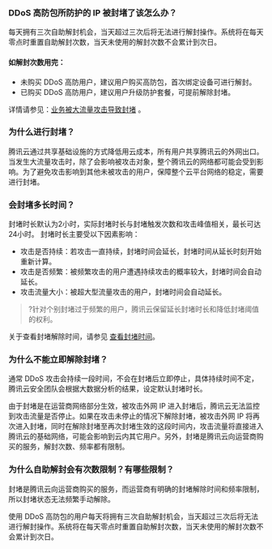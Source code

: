 ### DDoS 高防包所防护的 IP 被封堵了该怎么办？
每天拥有三次自助解封机会，当天超过三次后将无法进行解封操作。系统将在每天零点时重置自助解封次数，当天未使用的解封次数不会累计到次日。

#### 如解封次数用完：
- 未购买 DDoS 高防用户，建议用户购买高防包，首次绑定设备可进行解封。
- 已购买 DDoS 高防用户，建议用户升级防护套餐，可提前解除封堵。

详情请参见：[业务被大流量攻击导致封堵](https://cloud.tencent.com/document/product/1021/55712) 。

### 为什么进行封堵？
腾讯云通过共享基础设施的方式降低用云成本，所有用户共享腾讯云的外网出口。当发生大流量攻击时，除了会影响被攻击对象，整个腾讯云的网络都可能会受到影响。为了避免攻击影响到其他未被攻击的用户，保障整个云平台网络的稳定，需要进行封堵。

### 会封堵多长时间？
封堵时长默认为2小时，实际封堵时长与封堵触发次数和攻击峰值相关，最长可达24小时。
封堵时长主要受以下因素影响：

- 攻击是否持续：若攻击一直持续，封堵时间会延长，封堵时间从延长时刻开始重新计算。
- 攻击是否频繁：被频繁攻击的用户遭遇持续攻击的概率较大，封堵时间会自动延长。
- 攻击流量大小：被超大型流量攻击的用户，封堵时间会自动延长。

>?针对个别封堵过于频繁的用户，腾讯云保留延长封堵时长和降低封堵阈值的权利。

关于查看封堵解除时间，请参见 [查看封堵时间](https://cloud.tencent.com/document/product/1021/57635)。

### 为什么不能立即解除封堵？
通常 DDoS 攻击会持续一段时间，不会在封堵后立即停止，具体持续时间不定，腾讯云安全团队会根据大数据分析的结果，设定默认封堵时长。

由于封堵是在运营商网络部分生效，被攻击外网 IP 进入封堵后，腾讯云无法监控到攻击流量是否停止。如果在攻击未停止的情况下解除封堵，被攻击外网 IP 将再次进入封堵，同时在解除封堵至再次封堵生效的这段时间内，攻击流量将直接进入腾讯云的基础网络，可能会影响到云内其它用户。另外，封堵是腾讯云向运营商购买的服务，解封次数、频率都有限制。
### 为什么自助解封会有次数限制？有哪些限制？
封堵是腾讯云向运营商购买的服务，而运营商有明确的封堵解除时间和频率限制，所以封堵状态无法频繁手动解除。

使用 DDoS 高防包的用户每天将拥有三次自助解封机会，当天超过三次后将无法进行解封操作。系统将在每天零点时重置自助解封次数，当天未使用的解封次数不会累计到次日。
